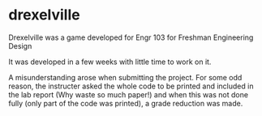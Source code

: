 drexelville
===========

Drexelville was a game developed for Engr 103 for Freshman Engineering Design

It was developed in a few weeks with little time to work on it.

A misunderstanding arose when submitting the project. For some odd reason, the instructer asked the whole code to be printed and included in the lab report (Why waste so much paper!) and when this was not done fully (only part of the code was printed), a grade reduction was made.
